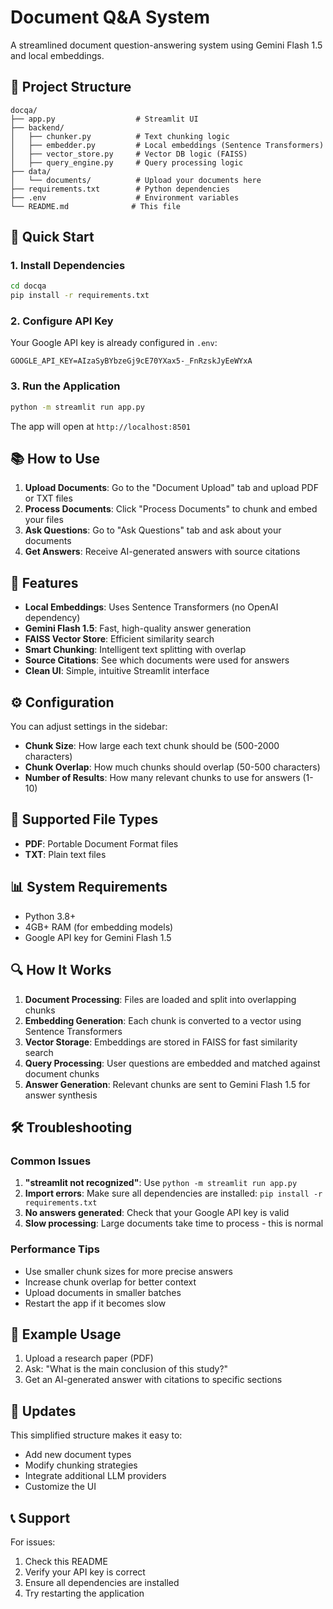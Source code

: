 # Document Q&A System

A streamlined document question-answering system using Gemini Flash 1.5 and local embeddings.

## 📁 Project Structure

```
docqa/
├── app.py                  # Streamlit UI
├── backend/
│   ├── chunker.py          # Text chunking logic
│   ├── embedder.py         # Local embeddings (Sentence Transformers)
│   ├── vector_store.py     # Vector DB logic (FAISS)
│   ├── query_engine.py     # Query processing logic
├── data/
│   └── documents/          # Upload your documents here
├── requirements.txt        # Python dependencies
├── .env                    # Environment variables
└── README.md              # This file
```

## 🚀 Quick Start

### 1. Install Dependencies

```bash
cd docqa
pip install -r requirements.txt
```

### 2. Configure API Key

Your Google API key is already configured in `.env`:
```
GOOGLE_API_KEY=AIzaSyBYbzeGj9cE70YXax5-_FnRzskJyEeWYxA
```

### 3. Run the Application

```bash
python -m streamlit run app.py
```

The app will open at `http://localhost:8501`

## 📚 How to Use

1. **Upload Documents**: Go to the "Document Upload" tab and upload PDF or TXT files
2. **Process Documents**: Click "Process Documents" to chunk and embed your files
3. **Ask Questions**: Go to "Ask Questions" tab and ask about your documents
4. **Get Answers**: Receive AI-generated answers with source citations

## 🔧 Features

- **Local Embeddings**: Uses Sentence Transformers (no OpenAI dependency)
- **Gemini Flash 1.5**: Fast, high-quality answer generation
- **FAISS Vector Store**: Efficient similarity search
- **Smart Chunking**: Intelligent text splitting with overlap
- **Source Citations**: See which documents were used for answers
- **Clean UI**: Simple, intuitive Streamlit interface

## ⚙️ Configuration

You can adjust settings in the sidebar:
- **Chunk Size**: How large each text chunk should be (500-2000 characters)
- **Chunk Overlap**: How much chunks should overlap (50-500 characters)  
- **Number of Results**: How many relevant chunks to use for answers (1-10)

## 🧪 Supported File Types

- **PDF**: Portable Document Format files
- **TXT**: Plain text files

## 📊 System Requirements

- Python 3.8+
- 4GB+ RAM (for embedding models)
- Google API key for Gemini Flash 1.5

## 🔍 How It Works

1. **Document Processing**: Files are loaded and split into overlapping chunks
2. **Embedding Generation**: Each chunk is converted to a vector using Sentence Transformers
3. **Vector Storage**: Embeddings are stored in FAISS for fast similarity search
4. **Query Processing**: User questions are embedded and matched against document chunks
5. **Answer Generation**: Relevant chunks are sent to Gemini Flash 1.5 for answer synthesis

## 🛠️ Troubleshooting

### Common Issues

1. **"streamlit not recognized"**: Use `python -m streamlit run app.py`
2. **Import errors**: Make sure all dependencies are installed: `pip install -r requirements.txt`
3. **No answers generated**: Check that your Google API key is valid
4. **Slow processing**: Large documents take time to process - this is normal

### Performance Tips

- Use smaller chunk sizes for more precise answers
- Increase chunk overlap for better context
- Upload documents in smaller batches
- Restart the app if it becomes slow

## 📝 Example Usage

1. Upload a research paper (PDF)
2. Ask: "What is the main conclusion of this study?"
3. Get an AI-generated answer with citations to specific sections

## 🔄 Updates

This simplified structure makes it easy to:
- Add new document types
- Modify chunking strategies  
- Integrate additional LLM providers
- Customize the UI

## 📞 Support

For issues:
1. Check this README
2. Verify your API key is correct
3. Ensure all dependencies are installed
4. Try restarting the application
